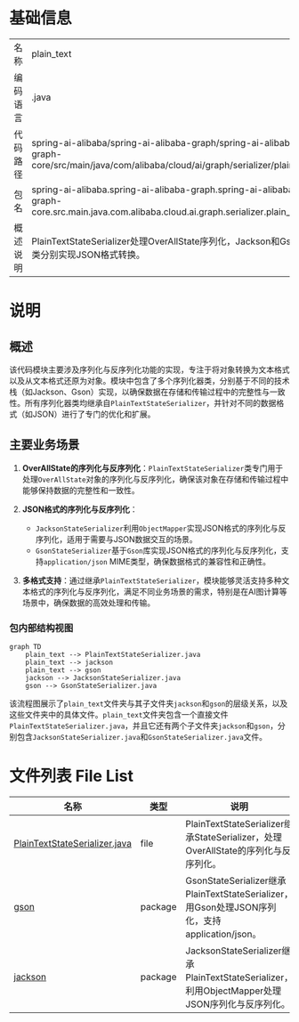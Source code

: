 # 基础信息

|      |      |
|------|------|
| 名称 | plain_text |
| 编码语言 | .java |
| 代码路径 | spring-ai-alibaba/spring-ai-alibaba-graph/spring-ai-alibaba-graph-core/src/main/java/com/alibaba/cloud/ai/graph/serializer/plain_text |
| 包名 | spring-ai-alibaba.spring-ai-alibaba-graph.spring-ai-alibaba-graph-core.src.main.java.com.alibaba.cloud.ai.graph.serializer.plain_text |
| 概述说明 | PlainTextStateSerializer处理OverAllState序列化，Jackson和Gson子类分别实现JSON格式转换。 |

# 说明

## 概述

该代码模块主要涉及序列化与反序列化功能的实现，专注于将对象转换为文本格式以及从文本格式还原为对象。模块中包含了多个序列化器类，分别基于不同的技术栈（如Jackson、Gson）实现，以确保数据在存储和传输过程中的完整性与一致性。所有序列化器类均继承自`PlainTextStateSerializer`，并针对不同的数据格式（如JSON）进行了专门的优化和扩展。

## 主要业务场景

1. **OverAllState的序列化与反序列化**：`PlainTextStateSerializer`类专门用于处理`OverAllState`对象的序列化与反序列化，确保该对象在存储和传输过程中能够保持数据的完整性和一致性。

2. **JSON格式的序列化与反序列化**：
   - `JacksonStateSerializer`利用`ObjectMapper`实现JSON格式的序列化与反序列化，适用于需要与JSON数据交互的场景。
   - `GsonStateSerializer`基于`Gson`库实现JSON格式的序列化与反序列化，支持`application/json` MIME类型，确保数据格式的兼容性和正确性。

3. **多格式支持**：通过继承`PlainTextStateSerializer`，模块能够灵活支持多种文本格式的序列化与反序列化，满足不同业务场景的需求，特别是在AI图计算等场景中，确保数据的高效处理和传输。


### 包内部结构视图

```mermaid
graph TD
    plain_text --> PlainTextStateSerializer.java
    plain_text --> jackson
    plain_text --> gson
    jackson --> JacksonStateSerializer.java
    gson --> GsonStateSerializer.java
```

该流程图展示了`plain_text`文件夹与其子文件夹`jackson`和`gson`的层级关系，以及这些文件夹中的具体文件。`plain_text`文件夹包含一个直接文件`PlainTextStateSerializer.java`，并且它还有两个子文件夹`jackson`和`gson`，分别包含`JacksonStateSerializer.java`和`GsonStateSerializer.java`文件。

# 文件列表 File List

| 名称   | 类型  | 说明 |
|-------|------|-------------|
| [PlainTextStateSerializer.java](PlainTextStateSerializer.md) | file | PlainTextStateSerializer继承StateSerializer，处理OverAllState的序列化与反序列化。 |
| [gson](gson/_module.md) | package | GsonStateSerializer继承PlainTextStateSerializer，用Gson处理JSON序列化，支持application/json。 |
| [jackson](jackson/_module.md) | package | JacksonStateSerializer继承PlainTextStateSerializer，利用ObjectMapper处理JSON序列化与反序列化。 |



